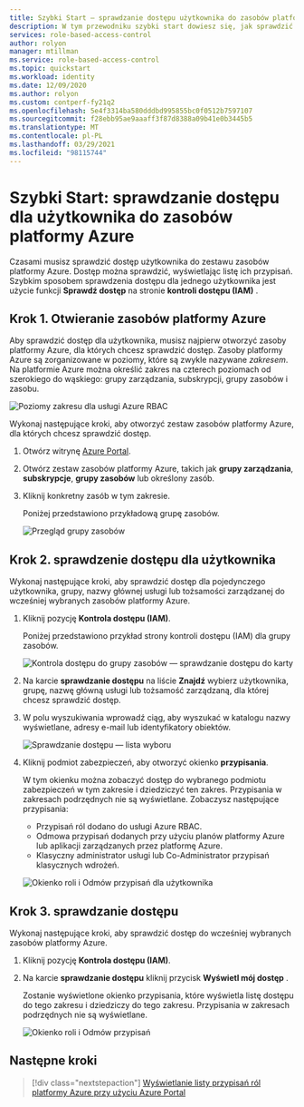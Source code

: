 ```yaml
---
title: Szybki Start — sprawdzanie dostępu użytkownika do zasobów platformy Azure — RBAC
description: W tym przewodniku szybki start dowiesz się, jak sprawdzić dostęp dla siebie lub innego użytkownika do zasobów platformy Azure przy użyciu Azure Portal i kontroli dostępu opartej na rolach (RBAC) na platformie Azure.
services: role-based-access-control
author: rolyon
manager: mtillman
ms.service: role-based-access-control
ms.topic: quickstart
ms.workload: identity
ms.date: 12/09/2020
ms.author: rolyon
ms.custom: contperf-fy21q2
ms.openlocfilehash: 5e4f3314ba580dddbd995855bc0f0512b7597107
ms.sourcegitcommit: f28ebb95ae9aaaff3f87d8388a09b41e0b3445b5
ms.translationtype: MT
ms.contentlocale: pl-PL
ms.lasthandoff: 03/29/2021
ms.locfileid: "98115744"
---
```

# <a name="quickstart-check-access-for-a-user-to-azure-resources"></a>Szybki Start: sprawdzanie dostępu dla użytkownika do zasobów platformy Azure

Czasami musisz sprawdzić dostęp użytkownika do zestawu zasobów platformy Azure. Dostęp można sprawdzić, wyświetlając listę ich przypisań. Szybkim sposobem sprawdzenia dostępu dla jednego użytkownika jest użycie funkcji **Sprawdź dostęp** na stronie **kontroli dostępu (IAM)** .

## <a name="step-1-open-the-azure-resources"></a>Krok 1. Otwieranie zasobów platformy Azure

Aby sprawdzić dostęp dla użytkownika, musisz najpierw otworzyć zasoby platformy Azure, dla których chcesz sprawdzić dostęp. Zasoby platformy Azure są zorganizowane w poziomy, które są zwykle nazywane *zakresem*. Na platformie Azure można określić zakres na czterech poziomach od szerokiego do wąskiego: grupy zarządzania, subskrypcji, grupy zasobów i zasobu.

![Poziomy zakresu dla usługi Azure RBAC](../../includes/role-based-access-control/media/scope-levels.png)

Wykonaj następujące kroki, aby otworzyć zestaw zasobów platformy Azure, dla których chcesz sprawdzić dostęp.

1. Otwórz witrynę [Azure Portal](https://portal.azure.com).

1. Otwórz zestaw zasobów platformy Azure, takich jak **grupy zarządzania**, **subskrypcje**, **grupy zasobów** lub określony zasób.

1. Kliknij konkretny zasób w tym zakresie.

    Poniżej przedstawiono przykładową grupę zasobów.

    ![Przegląd grupy zasobów](./media/shared/rg-overview.png)

## <a name="step-2-check-access-for-a-user"></a>Krok 2. sprawdzenie dostępu dla użytkownika

Wykonaj następujące kroki, aby sprawdzić dostęp dla pojedynczego użytkownika, grupy, nazwy głównej usługi lub tożsamości zarządzanej do wcześniej wybranych zasobów platformy Azure.

1. Kliknij pozycję **Kontrola dostępu (IAM)**.

    Poniżej przedstawiono przykład strony kontroli dostępu (IAM) dla grupy zasobów.

    ![Kontrola dostępu do grupy zasobów — sprawdzanie dostępu do karty](./media/shared/rg-access-control.png)

1. Na karcie **sprawdzanie dostępu** na liście **Znajdź** wybierz użytkownika, grupę, nazwę główną usługi lub tożsamość zarządzaną, dla której chcesz sprawdzić dostęp.

1. W polu wyszukiwania wprowadź ciąg, aby wyszukać w katalogu nazwy wyświetlane, adresy e-mail lub identyfikatory obiektów.

    ![Sprawdzanie dostępu — lista wyboru](./media/shared/rg-check-access-select.png)

1. Kliknij podmiot zabezpieczeń, aby otworzyć okienko **przypisania**.

    W tym okienku można zobaczyć dostęp do wybranego podmiotu zabezpieczeń w tym zakresie i dziedziczyć ten zakres. Przypisania w zakresach podrzędnych nie są wyświetlane. Zobaczysz następujące przypisania:

    - Przypisań ról dodano do usługi Azure RBAC.
    - Odmowa przypisań dodanych przy użyciu planów platformy Azure lub aplikacji zarządzanych przez platformę Azure.
    - Klasyczny administrator usługi lub Co-Administrator przypisań klasycznych wdrożeń. 

    ![Okienko roli i Odmów przypisań dla użytkownika](./media/shared/rg-check-access-assignments-user.png)

## <a name="step-3-check-your-access"></a>Krok 3. sprawdzanie dostępu

Wykonaj następujące kroki, aby sprawdzić dostęp do wcześniej wybranych zasobów platformy Azure.

1. Kliknij pozycję **Kontrola dostępu (IAM)**.

1. Na karcie **sprawdzanie dostępu** kliknij przycisk **Wyświetl mój dostęp** .

    Zostanie wyświetlone okienko przypisania, które wyświetla listę dostępu do tego zakresu i dziedziczy do tego zakresu. Przypisania w zakresach podrzędnych nie są wyświetlane.

    ![Okienko roli i Odmów przypisań](./media/check-access/rg-check-access-assignments.png)

## <a name="next-steps"></a>Następne kroki

> [!div class="nextstepaction"]
> [Wyświetlanie listy przypisań ról platformy Azure przy użyciu Azure Portal](role-assignments-list-portal.md)
